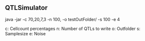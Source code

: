 QTLSimulator
-----------

java -jar -c 70,20,7,3 -n 100, -o testOutFolder/ -s 100 -e 4

c: Cellcount percentages
n: Number of QTLs to write
o: Outfolder
s: Samplesize
e: Noise

